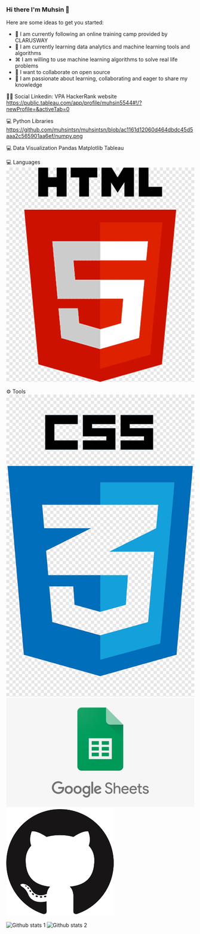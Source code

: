 ### Hi there I'm Muhsin 👋



Here are some ideas to get you started:

- 🔭 I am currently following an online training camp provided by CLARUSWAY
- 🌱 I am currently learning data analytics and machine learning tools and algorithms
- ⌘ I am willing to use machine learning algorithms to solve real life problems
- 👯 I want to collaborate on open source
- 💬 I am passionate about learning, collaborating and eager to share my knowledge



👨👩 Social
Linkedin: VPA HackerRank website 
https://public.tableau.com/app/profile/muhsin5544#!/?newProfile=&activeTab=0



💻 Python Libraries
https://github.com/muhsintsn/muhsintsn/blob/ac1161d12060d464dbdc45d5aaa2c565901aa6ef/numpy.png

💻 Data Visualization
Pandas Matplotlib  Tableau

💻 Languages
<img src="https://github.com/muhsintsn/muhsintsn/blob/ac1161d12060d464dbdc45d5aaa2c565901aa6ef/html.png" width="auto">

⚙ Tools
<img src="https://github.com/muhsintsn/muhsintsn/blob/ac1161d12060d464dbdc45d5aaa2c565901aa6ef/css.png" width="auto">
<img src="https://github.com/muhsintsn/muhsintsn/blob/ac1161d12060d464dbdc45d5aaa2c565901aa6ef/excel.png" width="auto">
<img src="https://github.com/muhsintsn/muhsintsn/blob/ac1161d12060d464dbdc45d5aaa2c565901aa6ef/github.png" width="auto">


![Github stats 1](https://github-readme-stats.vercel.app/api?username=muhsintsn&show_icons=true&theme=gradient) 
![Github stats 2](https://github-readme-stats.vercel.app/api?username=muhsintsn&show_icons=true&theme=radical)
